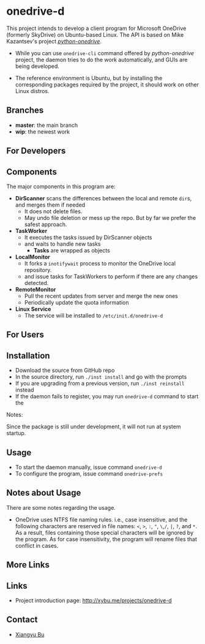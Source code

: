 onedrive-d
==================
This project intends to develop a client program for Microsoft OneDrive 
(formerly SkyDrive) on Ubuntu-based Linux. The API is based on Mike Kazantsev's 
project [*python-onedrive*](https://github.com/mk-fg/python-onedrive).

 * While you can use `onedrive-cli` command offered by *python-onedrive* 
 project, the daemon tries to do the work automatically, and GUIs are being 
 developed.
	 
 * The reference environment is Ubuntu, but by installing the corresponding 
 packages required by the project, it should work on other Linux distros.

## Branches
 * **master**: the main branch
 * **wip**: the newest work

For Developers
--------------

## Components

The major components in this program are:

 * **DirScanner** scans the differences between the local and remote `dir`s, and
  merges them if needed
 	 * It does not delete files.
 	 * May undo file deletion or mess up the repo. But by far we prefer the 
 	 safest approach.
 * **TaskWorker**
 	 * It executes the tasks issued by DirScanner objects
 	 * and waits to handle new tasks
 	 	 * **Tasks** are wrapped as objects
 * **LocalMonitor**
 	 * It forks a `inotifywait` process to monitor the OneDrive local 
 	 repository.
 	 * and issue tasks for TaskWorkers to perform if there are any changes 
 	 detected.
 * **RemoteMonitor**
 	 * Pull the recent updates from server and merge the new ones 
 	 * Periodically update the quota information
 * **Linux Service**
 	 * The service will be installed to `/etc/init.d/onedrive-d`

For Users
---------

## Installation

 - Download the source from GitHub repo
 - In the source directory, run `./inst install` and go with the prompts
 - If you are upgrading from a previous version, run `./inst reinstall` instead
 - If the daemon fails to register, you may run `onedrive-d` command to start the
 
 Notes:
 
 Since the package is still under development, it will not run at system 
 startup.

## Usage

 * To start the daemon manually, issue command `onedrive-d`
 * To configure the program, issue command `onedrive-prefs`

## Notes about Usage

There are some notes regarding the usage.

* OneDrive uses NTFS file naming rules. i.e., case insensitive, and the following characters are reserved in file names: `<`, `>`, `:`, `"`, `\`,`/`, `|`, `?`, and `*`. As a result, files containing those special characters will be ignored by the program. As for case insensitivity, the program will rename files that conflict in cases.

More Links
----------

## Links
 * Project introduction page: http://xybu.me/projects/onedrive-d

## Contact
 * [Xiangyu Bu](http://xybu.me)
